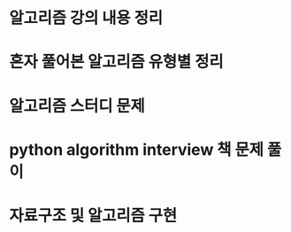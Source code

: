 # 알고리즘 강의 내용 정리

# 혼자 풀어본 알고리즘 유형별 정리

# 알고리즘 스터디 문제

# python algorithm interview 책 문제 풀이

# 자료구조 및 알고리즘 구현
